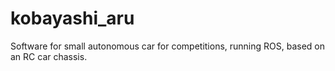 # kobayashi_aru
Software for small autonomous car for competitions, running ROS, based on an RC car chassis.
